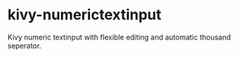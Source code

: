 # kivy-numerictextinput
Kivy numeric textinput with flexible editing and automatic thousand seperator.
